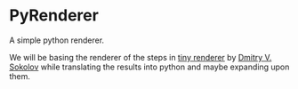 # PyRenderer
A simple python renderer.

We will be basing the renderer of the steps in
[tiny renderer](https://github.com/ssloy/tinyrenderer/wiki) by [Dmitry
V. Sokolov](https://github.com/ssloy) while translating the results into
python and maybe expanding upon them.